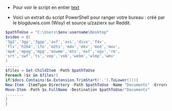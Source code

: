 

- Pour voir le script en entier 
[text](https://www.leblogduwis.com/powershell-ranger-votre-bureau/)

- Voici un extrait du script PowerShell pour ranger votre bureau : créé par le blogduwis.com (Wisy) et  source u/zazierx sur Reddit. 
```powershell
$pathToUse = "C:\Users\$env:username\Desktop"
$video = @(
'3g2','3gp','3gpp','asf','avi','divx','f4v',
'flv','h264','ifo','m2ts','m4v','mkv','mod','mov',
'mp4','mpeg','mpg','mswmm','mts','mxf','ogv','rm',
'srt','swf','ts','vep','vob','webm','wlmp','wmv'
)
......
$files = Get-ChildItem -Path $pathToUse
Foreach ($x in $files){
if($docs.Contains($x.Extension.TrimStart('.').ToLower())){
New-Item -ItemType Directory -Path $pathToUse -Name "Documents" -ErrorAction Ignore
Move-Item -Path $x.FullName -Destination $pathToUse/"Documents"
........
}
}
```
